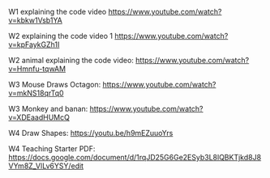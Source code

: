 W1 explaining the code video https://www.youtube.com/watch?v=kbkw1Vsb1YA

W2 explaining the code video 1 https://www.youtube.com/watch?v=kpFaykGZh1I

W2 animal explaining the code video: https://www.youtube.com/watch?v=Hmnfu-tqwAM

W3 Mouse Draws Octagon: https://www.youtube.com/watch?v=mkNS18qrTq0

W3 Monkey and banan: https://www.youtube.com/watch?v=XDEaadHUMcQ

W4 Draw Shapes: https://youtu.be/h9mEZuuoYrs

W4 Teaching Starter PDF: https://docs.google.com/document/d/1rqJD25G6Ge2ESyb3L8lQBKTjkd8J8VYm8Z_VlLv6YSY/edit
